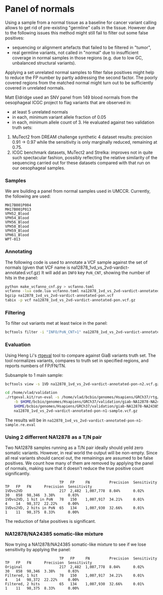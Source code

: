 Panel of normals
================

Using a sample from a normal tissue as a baseline for cancer variant calling allows to get rid of pre-existing "germline" calls in the tissue. 
However due to the following issues this method might still fail to filter out some false positives:
- sequencing or alignment artefacts that failed to be filtered in "tumor",
- real germline variants, not called in "normal" due to insufficient coverage in normal samples in those regions (e.g. due to low GC, unbalanced structural variants).

Applying a set unrelated normal samples to filter false positives might help to reduce the FP number by partly addressing the second factor. The poorly covered regions from the matched normal might turn out to be sufficiently covered in unrelated normals.

Matt Eldridge used an SNV panel from 149 blood normals from the oesophageal ICGC project to flag variants that are observed in:
* at least 5 unrelated normals
* in each, minimum variant allele fraction of 0.05
* in each, minimum allele count of 3.
He evaluated against two validation truth sets:
1. MuTect2 from DREAM challenge synthetic 4 dataset results: precision 0.91 -> 0.97 while the sensitivity is only marginally reduced, remaining at 0.75.
2. ICGC benchmark datasets, MuTect2 and Strelka: improves not in quite such spectacular fashion, possibly reflecting the relative similarity of the sequencing carried out for these datasets compared with that run on our oesophageal samples.

### Samples

We are building a panel from normal samples used in UMCCR. Currently, the following are used:
```
MH17B001P004
MH17B001P013
VPH52_Blood
VPH54_Blood
VPH56_Blood
VPH58_Blood
VPH59_Blood
VPH61_Blood
WPT-013
```

### Annotating

The following code is used to annotate a VCF sample against the set of normals (given that VCF name is na12878_1vd_vs_2vd-vardict-annotated.vcf.gz) It will add an `INFO` key `PoN_CNT`, showing the number of hits in the panel:
```bash
python make_vcfanno_cnf.py > vcfanno.toml
vcfanno -lua code.lua vcfanno.toml na12878_1vd_vs_2vd-vardict-annotated.vcf.gz > na12878_1vd_vs_2vd-vardict-annotated-pon.vcf
bgzip na12878_1vd_vs_2vd-vardict-annotated-pon.vcf
tabix -p vcf na12878_1vd_vs_2vd-vardict-annotated-pon.vcf.gz
```

### Filtering

To filter out variants met at least twice in the panel:
```bash
bcftools filter -i "INFO/PoN_CNT>1" na12878_1vd_vs_2vd-vardict-annotated-pon.vcf.gz -Oz -o na12878_1vd_vs_2vd-vardict-annotated-pon-n2.vcf.gz
```

### Evaluation

Using Heng Li's [rtgeval](https://github.com/lh3/rtgeval) tool to compare against GiaB variants truth set. The tool normalizes variants, compares to truth set in specified regions, and reports numbers of FP/FN/TN.

Subsample to 1 main sample:
```bash
bcftools view -s 1VD na12878_1vd_vs_2vd-vardict-annotated-pon-n2.vcf.gz -Oz -o na12878_1vd_vs_2vd-vardict-annotated-pon-n2-sample.vcf.gz
```

```bash
cd /home/vlad/validation
./rtgeval.kit/run-eval -s /home/vlad/bcbio/genomes/Hsapiens/GRCh37/rtg/GRCh37.sdf \
    -b $HOME/bcbio/genomes/Hsapiens/GRCh37/validation/giab-NA12878-NA24385-somatic/truth_regions.bed \
    $HOME/bcbio/genomes/Hsapiens/GRCh37/validation/giab-NA12878-NA24385-somatic/truth_small_variants.vcf.gz \ 
    na12878_1vd_vs_2vd-vardict-annotated-pon-n1-sample.vcf.gz
```

The results will be in `na12878_1vd_vs_2vd-vardict-annotated-pon-n1-sample.re.eval`

### Using 2 differrent NA12878 as a T/N pair

Two NA12878 samples running as a T/N pair ideally should yeild zero somatic variants. However, in real world the output will be non-empty. Since all real variants should cancel out, the remainings are assumed to be false positives. We count how many of them are removed by applying the panel of normals, making sure that it doesn't reduce the true positive count significantly.

```                      SNP                                              INDEL
                         TP   FP     FN         Precision  Sensitivity    TP   FP   FN      Precision  Sensitivity
1VDvs2VD                 217  2,482  1,007,778  8.04%      0.02%          30   858  98,346  3.38%      0.03%
1VDvs2VD, 1 hit in PoN   78   150    1,007,917  34.21%     0.01%          4    14   98,372  22.22%     0.00%
1VDvs2VD, 2 hits in PoN  65   134    1,007,930  32.66%     0.01%          1    11   98,375  8.33%      0.00%
```

The reduction of false positives is significant.

### NA12878/NA24385 somatic-like mixture

Now trying a NA12878/NA24385 somatic-like mixture to see if we lose sensitivity by applying the panel:

```                      SNP                                              INDEL
                         TP   FP     FN         Precision  Sensitivity    TP   FP   FN      Precision  Sensitivity
Original                 217  2,482  1,007,778  8.04%      0.02%          30   858  98,346  3.38%      0.03%
Filtered, 1 hit          78   150    1,007,917  34.21%     0.01%          4    14   98,372  22.22%     0.00%
Filtered, 2 hits         65   134    1,007,930  32.66%     0.01%          1    11   98,375  8.33%      0.00%
```





